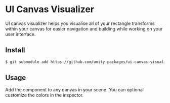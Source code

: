 # UI Canvas Visualizer

UI canvas visualizer helps you visualise all of your rectangle transforms within your canvas for easier navigation and building while working on your user interface.

## Install

```sh
$ git submodule add https://github.com/unity-packages/ui-canvas-visualizer Assets/packages/ui-canvas-visualizer
```

## Usage

Add the component to any canvas in your scene. You can optional customize the colors in the inspector.
